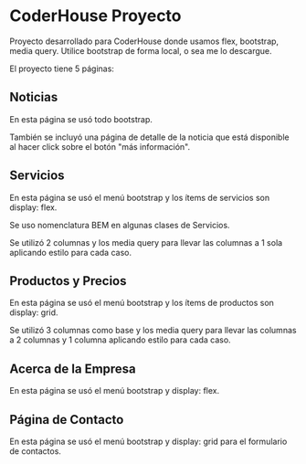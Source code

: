 # CoderHouse Proyecto

Proyecto desarrollado para CoderHouse donde usamos flex, bootstrap, media query.
Utilice bootstrap de forma local, o sea me lo descargue.

El proyecto tiene 5 páginas:

## Noticias

En esta página se usó todo bootstrap.

También se incluyó una página de detalle de la noticia que está disponible al hacer click sobre el botón "más información".

## Servicios

En esta página se usó el menú bootstrap y los ítems de servicios son display: flex.

Se uso nomenclatura BEM en algunas clases de Servicios.

Se utilizó 2 columnas y los media query para llevar las columnas a 1 sola aplicando estilo para cada caso.

## Productos y Precios

En esta página se usó el menú bootstrap y los ítems de productos son display: grid.

Se utilizó 3 columnas como base y los media query para llevar las columnas a 2 columnas y 1 columna aplicando estilo para cada caso.

## Acerca de la Empresa

En esta página se usó el menú bootstrap y display: flex.

## Página de Contacto

En esta página se usó el menú bootstrap y display: grid para el formulario de contactos.
